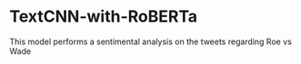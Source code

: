 # TextCNN-with-RoBERTa
This model performs a sentimental analysis on the tweets regarding Roe vs Wade
